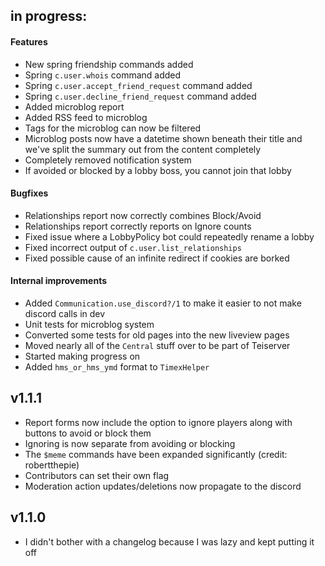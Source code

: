 ## in progress:

#### Features

- New spring friendship commands added
- Spring `c.user.whois` command added
- Spring `c.user.accept_friend_request` command added
- Spring `c.user.decline_friend_request` command added
- Added microblog report
- Added RSS feed to microblog
- Tags for the microblog can now be filtered
- Microblog posts now have a datetime shown beneath their title and we've split the summary out from the content completely
- Completely removed notification system
- If avoided or blocked by a lobby boss, you cannot join that lobby

#### Bugfixes

- Relationships report now correctly combines Block/Avoid
- Relationships report correctly reports on Ignore counts
- Fixed issue where a LobbyPolicy bot could repeatedly rename a lobby
- Fixed incorrect output of `c.user.list_relationships`
- Fixed possible cause of an infinite redirect if cookies are borked

#### Internal improvements

- Added `Communication.use_discord?/1` to make it easier to not make discord calls in dev
- Unit tests for microblog system
- Converted some tests for old pages into the new liveview pages
- Moved nearly all of the `Central` stuff over to be part of Teiserver
- Started making progress on
- Added `hms_or_hms_ymd` format to `TimexHelper`

## v1.1.1

* Report forms now include the option to ignore players along with buttons to avoid or block them
* Ignoring is now separate from avoiding or blocking
* The `$meme` commands have been expanded significantly (credit: robertthepie)
* Contributors can set their own flag
* Moderation action updates/deletions now propagate to the discord

## v1.1.0

- I didn't bother with a changelog because I was lazy and kept putting it off
